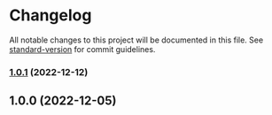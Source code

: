 # Changelog

All notable changes to this project will be documented in this file. See [standard-version](https://github.com/conventional-changelog/standard-version) for commit guidelines.

### [1.0.1](https://github.com/ucsc/theme-campus-calendar/compare/v1.0.0...v1.0.1) (2022-12-12)

## 1.0.0 (2022-12-05)
